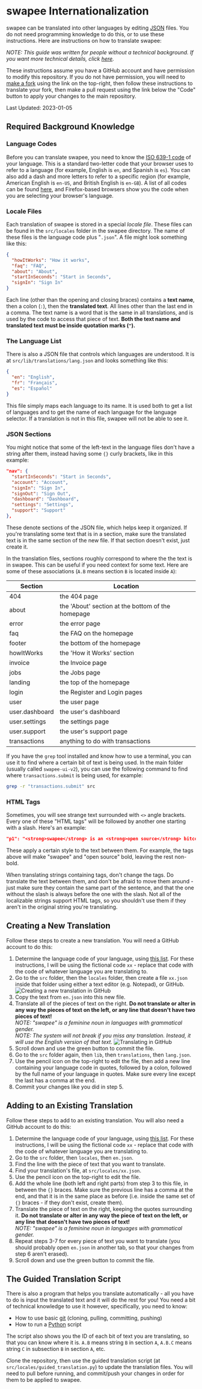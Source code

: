 # swapee Internationalization

swapee can be translated into other languages by editing [JSON](https://www.json.org/json-en.html) files. You do not need programming knowledge to do this, or to use these instructions. Here are instructions on how to translate swapee:

_NOTE: This guide was written for people without a technical background. If you want more technical details, click [here](./i18n-technical.md)._

These instructions assume you have a GitHub account and have permission to modify this repository. If you do not have permission, you will need to [make a fork](https://github.com/swapee/swapee-ui-v2/fork) using the link on the top-right, then follow these instructions to translate your fork, then make a pull request using the link below the "Code" button to apply your changes to the main repository.

Last Updated: 2023-01-05

## Required Background Knowledge

### Language Codes

Before you can translate swapee, you need to know the [ISO 639-1 code](https://en.wikipedia.org/wiki/ISO_639-1) of your language. This is a standard two-letter code that your browser uses to refer to a language (for example, English is `en`, and Spanish is `es`). You can also add a dash and more letters to refer to a specific region (for example, American English is `en-US`, and British English is `en-GB`). A list of all codes can be found [here](https://en.wikipedia.org/wiki/List_of_ISO_639-1_codes), and Firefox-based browsers show you the code when you are selecting your browser's language.

### Locale Files

Each translation of swapee is stored in a special _locale file_. These files can be found in the `src/locales` folder in the swapee directory. The name of these files is the language code plus "`.json`". A file might look something like this:

```JSON
{
  "howItWorks": "How it works",
  "faq": "FAQ",
  "about": "About",
  "startInSeconds": "Start in Seconds",
  "signIn": "Sign In"
}
```

Each line (other than the opening and closing braces) contains a **text name**, then a colon (`:`), then the **translated text**. All lines other than the last end in a comma. The text name is a word that is the same in all translations, and is used by the code to access that piece of text. **Both the text name and translated text must be inside quotation marks (`"`).**

### The Language List

There is also a JSON file that controls which languages are understood. It is at `src/lib/translations/lang.json` and looks something like this:

```JSON
{
  "en": "English",
  "fr": "Français",
  "es": "Español"
}
```

This file simply maps each language to its name. It is used both to get a list of languages and to get the name of each language for the language selector. If a translation is not in this file, swapee will not be able to see it.

### JSON Sections

You might notice that some of the left-text in the language files don't have a string after them, instead having some `{}` curly brackets, like in this example:

```JSON
"nav": {
  "startInSeconds": "Start in Seconds",
  "account": "Account",
  "signIn": "Sign In",
  "signOut": "Sign Out",
  "dashboard": "Dashboard",
  "settings": "Settings",
  "support": "Support"
},
```

These denote sections of the JSON file, which helps keep it organized. If you're translating some text that is in a section, make sure the translated text is in the same section of the new file. If that section doesn't exist, just create it.

In the translation files, sections roughly correspond to where the the text is in swapee. This can be useful if you need context for some text. Here are some of these associations (`A.B` means section `B` is located inside `A`):

| Section        | Location                                          |
| -------------- | ------------------------------------------------- |
| 404            | the 404 page                                      |
| about          | the 'About' section at the bottom of the homepage |
| error          | the error page                                    |
| faq            | the FAQ on the homepage                           |
| footer         | the bottom of the homepage                        |
| howItWorks     | the 'How it Works' section                        |
| invoice        | the Invoice page                                  |
| jobs           | the Jobs page                                     |
| landing        | the top of the homepage                           |
| login          | the Register and Login pages                      |
| user           | the user page                                     |
| user.dashboard | the user's dashboard                              |
| user.settings  | the settings page                                 |
| user.support   | the user's support page                           |
| transactions   | anything to do with transactions                  |

If you have the `grep` tool installed and know how to use a terminal, you can use it to find where a certain bit of text is being used. In the main folder (usually called `swapee-ui-v2`), you can use the following command to find where `transactions.submit` is being used, for example:

```bash
grep -r "transactions.submit" src
```

### HTML Tags

Sometimes, you will see strange text surrounded with `<>` angle brackets. Every one of these "HTML tags" will be followed by another one starting with a slash. Here's an example:

```JSON
"p1": "<strong>swapee</strong> is an <strong>open source</strong> bitcoin web wallet, point of sale, ecommerce marketplace and exchange platform. Development started in Vancouver in September 2012 as a way to provide local merchants with a convenient way to accept bitcoin payments.",
```

These apply a certain style to the text between them. For example, the tags above will make "swapee" and "open source" bold, leaving the rest non-bold.

When translating strings containing tags, don't change the tags. Do translate the text between them, and don't be afraid to move them around - just make sure they contain the same part of the sentence, and that the one without the slash is always before the one with the slash. Not all of the localizable strings support HTML tags, so you shouldn't use them if they aren't in the original string you're translating.

## Creating a New Translation

Follow these steps to create a new translation. You will need a GitHub account to do this:

1. Determine the language code of your language, using [this list](https://en.wikipedia.org/wiki/List_of_ISO_639-1_codes). For these instructions, I will be using the fictional code `xx` - replace that code with the code of whatever language you are translating to.
2. Go to the `src` folder, then the `locales` folder, then create a file `xx.json` inside that folder using either a text editor (e.g. Notepad), or GitHub.
   ![Creating a new translation in GitHub](./img/create_locale_github.png)
3. Copy the text from `en.json` into this new file.
4. Translate all of the pieces of text on the right. **Do not translate or alter in any way the pieces of text on the left, or any line that doesn't have two pieces of text!**  
   _NOTE: "swapee" is a feminine noun in languages with grammatical gender._  
   _NOTE: The system will not break if you miss any translation. Instead, it will use the English version of that text._
   ![Translating in GitHub](./img/translate_github.png)
5. Scroll down and use the green button to commit the file.
6. Go to the `src` folder again, then `lib`, then `translations`, then `lang.json`.
7. Use the pencil icon on the top-right to edit the file, then add a new line containing your language code in quotes, followed by a colon, followed by the full name of your language in quotes. Make sure every line except the last has a comma at the end.
8. Commit your changes like you did in step 5.

## Adding to an Existing Translation

Follow these steps to add to an existing translation. You will also need a GitHub account to do this:

1. Determine the language code of your language, using [this list](https://en.wikipedia.org/wiki/List_of_ISO_639-1_codes). For these instructions, I will be using the fictional code `xx` - replace that code with the code of whatever language you are translating to.
2. Go to the `src` folder, then `locales`, then `en.json`.
3. Find the line with the piece of text that you want to translate.
4. Find your translation's file, at `src/locales/xx.json`.
5. Use the pencil icon on the top-right to edit the file.
6. Add the whole line (both left and right parts) from step 3 to this file, in between the `{}` braces. Make sure the previous line has a comma at the end, and that it is in the same place as before (i.e. inside the same set of `{}` braces - if they don't exist, create them).
7. Translate the piece of text on the right, keeping the quotes surrounding it. **Do not translate or alter in any way the piece of text on the left, or any line that doesn't have two pieces of text!**  
   _NOTE: "swapee" is a feminine noun in languages with grammatical gender._
8. Repeat steps 3-7 for every piece of text you want to translate (you should probably open `en.json` in another tab, so that your changes from step 6 aren't erased).
9. Scroll down and use the green button to commit the file.

## The Guided Translation Script

There is also a program that helps you translate automatically - all you have to do is input the translated text and it will do the rest for you! You need a bit of technical knowledge to use it however, specifically, you need to know:

- How to use basic [git](https://git-scm.com/) (cloning, pulling, committing, pushing)
- How to run a [Python](https://www.python.org/) script

The script also shows you the ID of each bit of text you are translating, so that you can know where it is. `A.B` means string `B` in section `A`, `A.B.C` means string `C` in subsection `B` in section `A`, etc.

Clone the repository, then use the guided translation script (at `src/locales/guided_translation.py`) to update the translation files. You will need to pull before running, and commit/push your changes in order for them to be applied to swapee.
